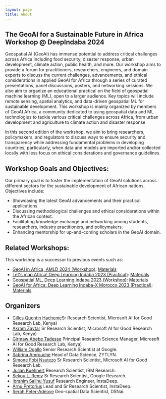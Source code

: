 ```yaml
---
layout: page
title: About
---
```


## The GeoAI for a Sustainable Future in Africa Workshop @ DeepIndaba 2024

Geospatial AI (GeoAI) has immense potential to address critical challenges across Africa including food security, disaster response, urban development, climate action, public health, and more. Our workshop aims to provide a forum for practitioners, researchers, engineers, and domain experts to discuss the current challenges, advancements, and ethical considerations in applied GeoAI for Africa through a series of curated presentations, panel discussions, posters, and networking sessions. We also aim to organize an educational practical on the field of geospatial machine learning (ML), open to a larger audience. Key topics will include remote sensing, spatial analytics, and data-driven geospatial ML for sustainable development.
This workshop is mainly organized by members of GeoAI Africa, a community dedicated to using geospatial data and ML technologies to tackle various critical challenges across Africa, from urban development and agriculture to climate action and disaster response

In this second edition of the workshop, we aim to bring researchers, policymakers, and regulators to discuss ways to ensure security and transparency while addressing fundamental problems in developing countries, particularly, when data and models are imported and/or collected locally with less focus on ethical considerations and governance guidelines.

## Workshop Goals and Objectives: 


Our primary goal is to foster the implementation of GeoAI solutions across different sectors for the sustainable development of African nations. Objectives include: 


- Showcasing the latest GeoAI advancements and their practical applications. 
- Discussing methodological challenges and ethical considerations within the African context. 
- Facilitating knowledge exchange and networking among students, researchers, industry practitioners, and policymakers. 
- Enhancing mentorship for up-and-coming scholars in the GeoAI domain.

## Related Workshops: 

This workshop is a successor to previous events such as: 
- [GeoAI in Africa, AMLD 2024 (Workshop)](https://appliedmldays.org/events/amld-africa-2024/workshops/geoai-in-africa-harnessing-satellite-data-for-climate-resilience): [Materials](https://github.com/GeoAIAfrica/interactive_geospatial_mapping)
- [Let's map Africa! Deep Learning Indaba 2023 (Practical)](https://deeplearningindaba.com/2023/practicals/): [Materials](https://github.com/deep-learning-indaba/indaba-pracs-2023/blob/main/practicals/geospatial_machine_learning.ipynb)
- [Geospatial ML, Deep Learning Indaba 2023 (Workshop)](https://deeplearningindaba.com/2023/workshops/): [Materials](https://github.com/deep-learning-indaba/indaba-pracs-2023?tab=readme-ov-file#the-workshops)
- [GeoAI for Africa: Deep Learning Indaba-X Morocco 2023 (Practical)](https://sites.google.com/view/indabaxmorocco23/workshop?authuser=0): [Materials](https://colab.research.google.com/drive/1EOeMDBbrhTr_i-6wyBfZDUqJSp3nOlr8?usp=sharing).


## Organizers

-  [Gilles Quentin Hacheme](https://www.microsoft.com/en-us/research/people/ghacheme/?lang=fr_ca)Sr Research Scientist, Microsoft AI for Good Research Lab, Kenya)
-  [Akram Zaytar](https://www.microsoft.com/en-us/research/people/ghacheme/?lang=fr_ca) Sr Research Scientist, Microsoft AI for Good Research Lab, Kenya)
-  [Girmaw Abebe Tadesse](https://www.microsoft.com/en-us/research/people/ghacheme/?lang=fr_ca) Principal Research Science Manager, Microsoft AI for Good Research Lab, Kenya)
-  [William Ogallo](https://www.linkedin.com/in/william-ogallo-50a89b27/?originalSubdomain=ke) Senior Research Scientist at Google.
-  [Sabrina Amrouche](https://www.linkedin.com/in/sabrina-amrouche-a3934355/) Head of Data Science, ZYTLYN.
-  [Simone Fobi Nsutezo](https://www.microsoft.com/en-us/research/people/sfobinsutezo/) Sr Research Scientist, Microsoft AI for Good Research Lab.
-  [Julian Kuehnert](https://www.linkedin.com/in/juliankuehnert/?locale=en_US) Research Scientist, IBM Research.
-  [Sekou L. Remy](https://scholar.google.com/citations?user=GpzlXd4AAAAJ&hl=en) Sr Research Scientist, Google Research.
-  [Ibrahim Salihu Yusuf](https://www.linkedin.com/in/ibrahim-salihu-yusuf-721103100/recent-activity/all/)  Research Engineer, InstaDeep.
-  [Arnu Pretorius](https://x.com/arnupretorius?lang=en)  Lead and Sr Research Scientist, InstaDeep.
-  [Serah Peter-Adeoye](https://www.linkedin.com/in/serahpeter-adeoye/?originalSubdomain=ng)  Geo-spatial Data Scientist, DSNai.

